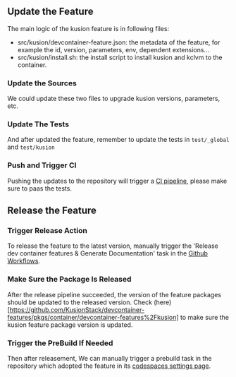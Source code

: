 ## Update the Feature

The main logic of the kusion feature is in following files:
- src/kusion/devcontainer-feature.json: the metadata of the feature, for example the id, version, parameters, env, dependent extensions...
- src/kusion/install.sh: the install script to install kusion and kclvm to the container.

### Update the Sources
We could update these two files to upgrade kusion versions, parameters, etc.

### Update The Tests
And after updated the feature, remember to update the tests in `test/_global` and `test/kusion`

### Push and Trigger CI
Pushing the updates to the repository will trigger a [CI pipeline](https://github.com/KusionStack/devcontainer-features/actions/workflows/test.yaml), please make sure to paas the tests.

## Release the Feature

### Trigger Release Action

To release the feature to the latest version, manually trigger the 'Release dev container features & Generate Documentation' task in the [Github Workflows](https://github.com/KusionStack/devcontainer-features/actions/workflows/release.yaml).

### Make Sure the Package Is Released

After the release pipeline succeeded, the version of the feature packages should be updated to the released version. Check (here)[https://github.com/KusionStack/devcontainer-features/pkgs/container/devcontainer-features%2Fkusion] to make sure the kusion feature package version is updated.

### Trigger the PreBuild If Needed

Then after releasement, We can manually trigger a prebuild task in the repository which adopted the feature in its [codespaces settings page](https://github.com/${user}/${repo}/settings/codespaces).